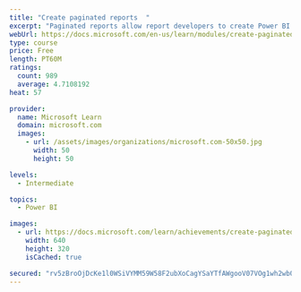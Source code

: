 ```yaml
---
title: "Create paginated reports  "
excerpt: "Paginated reports allow report developers to create Power BI artifacts that have tightly controlled rendering requirements. Paginated reports are ideal for creating sales invoices, receipts, purchase orders, and tabular data. This module will teach you how to create reports, add parameters, and work with tables and charts in paginated reports."
webUrl: https://docs.microsoft.com/en-us/learn/modules/create-paginated-reports-power-bi/
type: course
price: Free
length: PT60M
ratings:
  count: 989
  average: 4.7108192
heat: 57

provider:
  name: Microsoft Learn
  domain: microsoft.com
  images:
    - url: /assets/images/organizations/microsoft.com-50x50.jpg
      width: 50
      height: 50

levels:
  - Intermediate

topics:
  - Power BI

images:
  - url: https://docs.microsoft.com/learn/achievements/create-paginated-reports-power-bi-social.png
    width: 640
    height: 320
    isCached: true

secured: "rv5zBroOjDcKe1l0WSiVYMM59W58F2ubXoCagYSaYTfAWgooV07VOg1wh2wbQyrbXMMtNEqmngM7dbfHetjAdV5HirdYSrPeY5yzis1TYasewpB3qz1XTP3m1cqRbbQ8qTzEzk+GdBe+BznnYEauq0vq9dlWD1T2z9QrX5VIGqERWoksI+3/WLRsAWPkNWvJjxMzW9CWPHe6ogjZ7dSqvjYLpWKLJoqShR3aQTnMAdlR631jxhjXxQX28WJOQmmYbKzIn50LmhAHxfUXEC1tfjq+OMJkZYuL/n3XLHRXrmM2/zSftg+Te+mGRbauusvWZAA+TNQFA/BU0WXL4L2lDqelM08k5nfpBeKtHLgDuJRRZqO8lF4YzAQXj/8WQUugjU0pG+ctcSnlcM+vYsy/S9u2kObhDdJCtkUzw+kE0WE=;RXQ0QEKxWdM+a8hZY6sBcw=="
---
```


